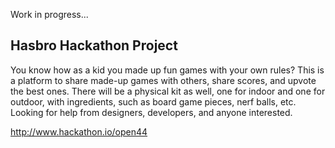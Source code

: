 Work in progress...


## Hasbro Hackathon Project

You know how as a kid you made up fun games with your own rules? This is a platform to share made-up games with others, share scores, and upvote the best ones. There will be a physical kit as well, one for indoor and one for outdoor, with ingredients, such as board game pieces, nerf balls, etc. Looking for help from designers, developers, and anyone interested.

http://www.hackathon.io/open44
